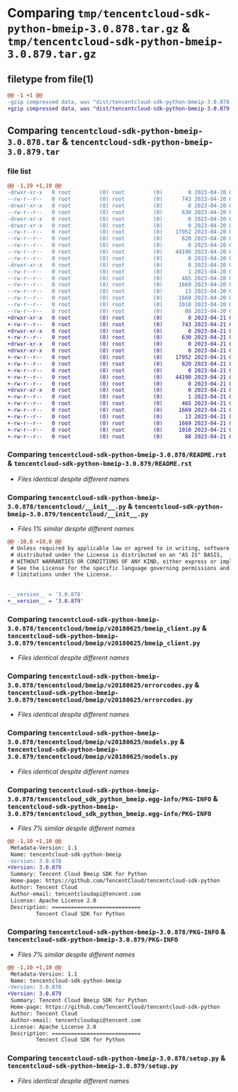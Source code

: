 # Comparing `tmp/tencentcloud-sdk-python-bmeip-3.0.878.tar.gz` & `tmp/tencentcloud-sdk-python-bmeip-3.0.879.tar.gz`

## filetype from file(1)

```diff
@@ -1 +1 @@
-gzip compressed data, was "dist/tencentcloud-sdk-python-bmeip-3.0.878.tar", last modified: Thu Apr 20 00:20:36 2023, max compression
+gzip compressed data, was "dist/tencentcloud-sdk-python-bmeip-3.0.879.tar", last modified: Fri Apr 21 00:33:52 2023, max compression
```

## Comparing `tencentcloud-sdk-python-bmeip-3.0.878.tar` & `tencentcloud-sdk-python-bmeip-3.0.879.tar`

### file list

```diff
@@ -1,19 +1,19 @@
-drwxr-xr-x   0 root         (0) root         (0)        0 2023-04-20 00:20:35.000000 tencentcloud-sdk-python-bmeip-3.0.878/
--rw-r--r--   0 root         (0) root         (0)      743 2023-04-20 00:20:35.000000 tencentcloud-sdk-python-bmeip-3.0.878/README.rst
-drwxr-xr-x   0 root         (0) root         (0)        0 2023-04-20 00:20:35.000000 tencentcloud-sdk-python-bmeip-3.0.878/tencentcloud/
--rw-r--r--   0 root         (0) root         (0)      630 2023-04-20 00:20:35.000000 tencentcloud-sdk-python-bmeip-3.0.878/tencentcloud/__init__.py
-drwxr-xr-x   0 root         (0) root         (0)        0 2023-04-20 00:20:35.000000 tencentcloud-sdk-python-bmeip-3.0.878/tencentcloud/bmeip/
-drwxr-xr-x   0 root         (0) root         (0)        0 2023-04-20 00:20:35.000000 tencentcloud-sdk-python-bmeip-3.0.878/tencentcloud/bmeip/v20180625/
--rw-r--r--   0 root         (0) root         (0)    17952 2023-04-20 00:20:35.000000 tencentcloud-sdk-python-bmeip-3.0.878/tencentcloud/bmeip/v20180625/bmeip_client.py
--rw-r--r--   0 root         (0) root         (0)      820 2023-04-20 00:20:35.000000 tencentcloud-sdk-python-bmeip-3.0.878/tencentcloud/bmeip/v20180625/errorcodes.py
--rw-r--r--   0 root         (0) root         (0)        0 2023-04-20 00:20:35.000000 tencentcloud-sdk-python-bmeip-3.0.878/tencentcloud/bmeip/v20180625/__init__.py
--rw-r--r--   0 root         (0) root         (0)    44190 2023-04-20 00:20:35.000000 tencentcloud-sdk-python-bmeip-3.0.878/tencentcloud/bmeip/v20180625/models.py
--rw-r--r--   0 root         (0) root         (0)        0 2023-04-20 00:20:35.000000 tencentcloud-sdk-python-bmeip-3.0.878/tencentcloud/bmeip/__init__.py
-drwxr-xr-x   0 root         (0) root         (0)        0 2023-04-20 00:20:35.000000 tencentcloud-sdk-python-bmeip-3.0.878/tencentcloud_sdk_python_bmeip.egg-info/
--rw-r--r--   0 root         (0) root         (0)        1 2023-04-20 00:20:35.000000 tencentcloud-sdk-python-bmeip-3.0.878/tencentcloud_sdk_python_bmeip.egg-info/dependency_links.txt
--rw-r--r--   0 root         (0) root         (0)      465 2023-04-20 00:20:35.000000 tencentcloud-sdk-python-bmeip-3.0.878/tencentcloud_sdk_python_bmeip.egg-info/SOURCES.txt
--rw-r--r--   0 root         (0) root         (0)     1669 2023-04-20 00:20:35.000000 tencentcloud-sdk-python-bmeip-3.0.878/tencentcloud_sdk_python_bmeip.egg-info/PKG-INFO
--rw-r--r--   0 root         (0) root         (0)       13 2023-04-20 00:20:35.000000 tencentcloud-sdk-python-bmeip-3.0.878/tencentcloud_sdk_python_bmeip.egg-info/top_level.txt
--rw-r--r--   0 root         (0) root         (0)     1669 2023-04-20 00:20:35.000000 tencentcloud-sdk-python-bmeip-3.0.878/PKG-INFO
--rw-r--r--   0 root         (0) root         (0)     1010 2023-04-20 00:20:35.000000 tencentcloud-sdk-python-bmeip-3.0.878/setup.py
--rw-r--r--   0 root         (0) root         (0)       88 2023-04-20 00:20:36.000000 tencentcloud-sdk-python-bmeip-3.0.878/setup.cfg
+drwxr-xr-x   0 root         (0) root         (0)        0 2023-04-21 00:33:52.000000 tencentcloud-sdk-python-bmeip-3.0.879/
+-rw-r--r--   0 root         (0) root         (0)      743 2023-04-21 00:33:52.000000 tencentcloud-sdk-python-bmeip-3.0.879/README.rst
+drwxr-xr-x   0 root         (0) root         (0)        0 2023-04-21 00:33:52.000000 tencentcloud-sdk-python-bmeip-3.0.879/tencentcloud/
+-rw-r--r--   0 root         (0) root         (0)      630 2023-04-21 00:33:52.000000 tencentcloud-sdk-python-bmeip-3.0.879/tencentcloud/__init__.py
+drwxr-xr-x   0 root         (0) root         (0)        0 2023-04-21 00:33:52.000000 tencentcloud-sdk-python-bmeip-3.0.879/tencentcloud/bmeip/
+drwxr-xr-x   0 root         (0) root         (0)        0 2023-04-21 00:33:52.000000 tencentcloud-sdk-python-bmeip-3.0.879/tencentcloud/bmeip/v20180625/
+-rw-r--r--   0 root         (0) root         (0)    17952 2023-04-21 00:33:52.000000 tencentcloud-sdk-python-bmeip-3.0.879/tencentcloud/bmeip/v20180625/bmeip_client.py
+-rw-r--r--   0 root         (0) root         (0)      820 2023-04-21 00:33:52.000000 tencentcloud-sdk-python-bmeip-3.0.879/tencentcloud/bmeip/v20180625/errorcodes.py
+-rw-r--r--   0 root         (0) root         (0)        0 2023-04-21 00:33:52.000000 tencentcloud-sdk-python-bmeip-3.0.879/tencentcloud/bmeip/v20180625/__init__.py
+-rw-r--r--   0 root         (0) root         (0)    44190 2023-04-21 00:33:52.000000 tencentcloud-sdk-python-bmeip-3.0.879/tencentcloud/bmeip/v20180625/models.py
+-rw-r--r--   0 root         (0) root         (0)        0 2023-04-21 00:33:52.000000 tencentcloud-sdk-python-bmeip-3.0.879/tencentcloud/bmeip/__init__.py
+drwxr-xr-x   0 root         (0) root         (0)        0 2023-04-21 00:33:52.000000 tencentcloud-sdk-python-bmeip-3.0.879/tencentcloud_sdk_python_bmeip.egg-info/
+-rw-r--r--   0 root         (0) root         (0)        1 2023-04-21 00:33:52.000000 tencentcloud-sdk-python-bmeip-3.0.879/tencentcloud_sdk_python_bmeip.egg-info/dependency_links.txt
+-rw-r--r--   0 root         (0) root         (0)      465 2023-04-21 00:33:52.000000 tencentcloud-sdk-python-bmeip-3.0.879/tencentcloud_sdk_python_bmeip.egg-info/SOURCES.txt
+-rw-r--r--   0 root         (0) root         (0)     1669 2023-04-21 00:33:52.000000 tencentcloud-sdk-python-bmeip-3.0.879/tencentcloud_sdk_python_bmeip.egg-info/PKG-INFO
+-rw-r--r--   0 root         (0) root         (0)       13 2023-04-21 00:33:52.000000 tencentcloud-sdk-python-bmeip-3.0.879/tencentcloud_sdk_python_bmeip.egg-info/top_level.txt
+-rw-r--r--   0 root         (0) root         (0)     1669 2023-04-21 00:33:52.000000 tencentcloud-sdk-python-bmeip-3.0.879/PKG-INFO
+-rw-r--r--   0 root         (0) root         (0)     1010 2023-04-21 00:33:52.000000 tencentcloud-sdk-python-bmeip-3.0.879/setup.py
+-rw-r--r--   0 root         (0) root         (0)       88 2023-04-21 00:33:52.000000 tencentcloud-sdk-python-bmeip-3.0.879/setup.cfg
```

### Comparing `tencentcloud-sdk-python-bmeip-3.0.878/README.rst` & `tencentcloud-sdk-python-bmeip-3.0.879/README.rst`

 * *Files identical despite different names*

### Comparing `tencentcloud-sdk-python-bmeip-3.0.878/tencentcloud/__init__.py` & `tencentcloud-sdk-python-bmeip-3.0.879/tencentcloud/__init__.py`

 * *Files 1% similar despite different names*

```diff
@@ -10,8 +10,8 @@
 # Unless required by applicable law or agreed to in writing, software
 # distributed under the License is distributed on an "AS IS" BASIS,
 # WITHOUT WARRANTIES OR CONDITIONS OF ANY KIND, either express or implied.
 # See the License for the specific language governing permissions and
 # limitations under the License.
 
 
-__version__ = '3.0.878'
+__version__ = '3.0.879'
```

### Comparing `tencentcloud-sdk-python-bmeip-3.0.878/tencentcloud/bmeip/v20180625/bmeip_client.py` & `tencentcloud-sdk-python-bmeip-3.0.879/tencentcloud/bmeip/v20180625/bmeip_client.py`

 * *Files identical despite different names*

### Comparing `tencentcloud-sdk-python-bmeip-3.0.878/tencentcloud/bmeip/v20180625/errorcodes.py` & `tencentcloud-sdk-python-bmeip-3.0.879/tencentcloud/bmeip/v20180625/errorcodes.py`

 * *Files identical despite different names*

### Comparing `tencentcloud-sdk-python-bmeip-3.0.878/tencentcloud/bmeip/v20180625/models.py` & `tencentcloud-sdk-python-bmeip-3.0.879/tencentcloud/bmeip/v20180625/models.py`

 * *Files identical despite different names*

### Comparing `tencentcloud-sdk-python-bmeip-3.0.878/tencentcloud_sdk_python_bmeip.egg-info/PKG-INFO` & `tencentcloud-sdk-python-bmeip-3.0.879/tencentcloud_sdk_python_bmeip.egg-info/PKG-INFO`

 * *Files 7% similar despite different names*

```diff
@@ -1,10 +1,10 @@
 Metadata-Version: 1.1
 Name: tencentcloud-sdk-python-bmeip
-Version: 3.0.878
+Version: 3.0.879
 Summary: Tencent Cloud Bmeip SDK for Python
 Home-page: https://github.com/TencentCloud/tencentcloud-sdk-python
 Author: Tencent Cloud
 Author-email: tencentcloudapi@tencent.com
 License: Apache License 2.0
 Description: ============================
         Tencent Cloud SDK for Python
```

### Comparing `tencentcloud-sdk-python-bmeip-3.0.878/PKG-INFO` & `tencentcloud-sdk-python-bmeip-3.0.879/PKG-INFO`

 * *Files 7% similar despite different names*

```diff
@@ -1,10 +1,10 @@
 Metadata-Version: 1.1
 Name: tencentcloud-sdk-python-bmeip
-Version: 3.0.878
+Version: 3.0.879
 Summary: Tencent Cloud Bmeip SDK for Python
 Home-page: https://github.com/TencentCloud/tencentcloud-sdk-python
 Author: Tencent Cloud
 Author-email: tencentcloudapi@tencent.com
 License: Apache License 2.0
 Description: ============================
         Tencent Cloud SDK for Python
```

### Comparing `tencentcloud-sdk-python-bmeip-3.0.878/setup.py` & `tencentcloud-sdk-python-bmeip-3.0.879/setup.py`

 * *Files identical despite different names*

